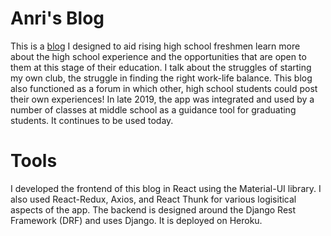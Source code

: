 # Anri's Blog

This is a [blog](https://blog-ag.herokuapp.com/) I designed to aid rising high school freshmen learn more about the high school experience and the opportunities that are open to them at 
this stage of their education. I talk about the struggles of starting my own club, the struggle in finding the right work-life balance. This blog also 
functioned as a forum in which other, high school students could post their own experiences! In late 2019, the app was integrated and used by a number of classes at middle school as a guidance tool for graduating students. It continues to be used today.  

# Tools

I developed the frontend of this blog in React using the Material-UI library. I also used React-Redux, Axios, and React Thunk for various logisitical aspects of the app.
The backend is designed around the Django Rest Framework (DRF) and uses Django. It is deployed on Heroku.
